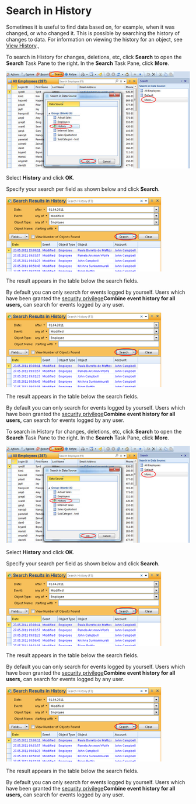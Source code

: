 # Search in History

Sometimes it is useful to find data based on, for example, when it was changed, or who changed it. This is possible by searching the history of changes to data. For information on viewing the history for an object, see [View History](../navigate-view-modify-and-control/working-in-tables/advanced/view-history.md "View History").,

 To search in History for changes, deletions, etc, click **Search** to open the **Search** Task Pane to the right. In the **Search** Task Pane, click **More**.

![IDA6972CAE38F64423.jpg](media/84f0fe323270473d86fa6111e1fc97cc.jpg)

Select **History** and click **OK**.

Specify your search per field as shown below and click **Search**.

 ![IDFED753EC048E440C.IDDEDB0B82B12F4791.png](media/7e6688f7cde346c99725dba12664b8f8.png)

The result appears in the table below the search fields.

By default you can only search for events logged by yourself. Users which have been granted the [security privilege](../../developers/defining-an-app-model/security/security-privileges.md "Security Privileges")**Combine event history for all users,** can search for events logged by any user.

![IDFED753EC048E440C.IDDEDB0B82B12F4791.png](media/4508254083054121a06e75a54d2f9794.png)

The result appears in the table below the search fields.

By default you can only search for events logged by yourself. Users which have been granted the [security privilege](../../developers/defining-an-app-model/security/security-privileges.md "Security Privileges")**Combine event history for all users,** can search for events logged by any user.

To search in History for changes, deletions, etc, click **Search** to open the **Search** Task Pane to the right. In the **Search** Task Pane, click **More**.

![IDA976B7DA41714076.jpg](media/1fe47b228ab34392bbadf31533ffbc40.jpg)

Select **History** and click **OK**.

Specify your search per field as shown below and click **Search**.

 ![IDFED753EC048E440C.IDDEDB0B82B12F4791.png](media/64b67b468b58435dbfe337c02adc89a0.png)

The result appears in the table below the search fields.

By default you can only search for events logged by yourself. Users which have been granted the [security privilege](../../developers/defining-an-app-model/security/security-privileges.md "Security Privileges")**Combine event history for all users,** can search for events logged by any user.

![IDFED753EC048E440C.IDDEDB0B82B12F4791.png](media/5535085ddad04d1780af762ebd42a295.png)

The result appears in the table below the search fields.

By default you can only search for events logged by yourself. Users which have been granted the [security privilege](../../developers/defining-an-app-model/security/security-privileges.md "Security Privileges")**Combine event history for all users,** can search for events logged by any user.